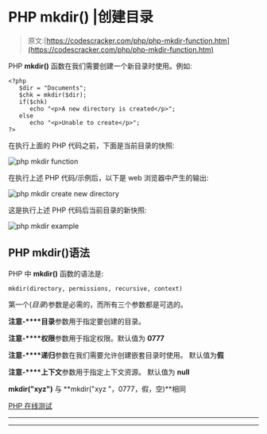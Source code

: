 # PHP mkdir() |创建目录

> 原文:[https://codescracker.com/php/php-mkdir-function.htm](https://codescracker.com/php/php-mkdir-function.htm)

PHP **mkdir()** 函数在我们需要创建一个新目录时使用。例如:

```
<?php
   $dir = "Documents";
   $chk = mkdir($dir);
   if($chk)
      echo "<p>A new directory is created</p>";
   else
      echo "<p>Unable to create</p>";
?>
```

在执行上面的 PHP 代码之前，下面是当前目录的快照:

![php mkdir function](../Images/a18d21db399a51c4dd32e2da7099b2c4.png)

在执行上述 PHP 代码/示例后，以下是 web 浏览器中产生的输出:

![php mkdir create new directory](../Images/ad224637c7a5c832257ec1c1b932b3d3.png)

这是执行上述 PHP 代码后当前目录的新快照:

![php mkdir example](../Images/1a77431ac29d7344aae857dccf701cb9.png)

## PHP mkdir()语法

PHP 中 **mkdir()** 函数的语法是:

```
mkdir(directory, permissions, recursive, context)
```

第一个(*目录*)参数是必需的，而所有三个参数都是可选的。

**注意-****目录**参数用于指定要创建的目录。

**注意-****权限**参数用于指定权限。默认值为 **0777**

**注意-****递归**参数在我们需要允许创建嵌套目录时使用。 默认值为**假**

**注意-****上下文**参数用于指定上下文资源。 默认值为 **null**

**mkdir("xyz")** 与 **mkdir("xyz "，0777，假，空)**相同

[PHP 在线测试](/exam/showtest.php?subid=8)

* * *

* * *